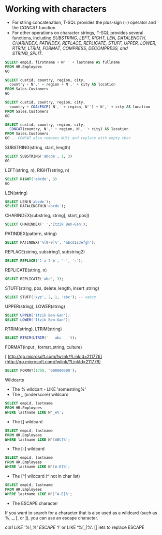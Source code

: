 # Working with characters

* For string concatenation, T-SQL provides the plus-sign (+) operator and the *CONCAT* function. 
* For other operations on character strings, T-SQL provides several functions, including *SUBSTRING, LEFT, RIGHT, LEN, DATALENGTH, CHARINDEX, PATINDEX, REPLACE, REPLICATE, STUFF, UPPER, LOWER, RTRIM, LTRIM, FORMAT, COMPRESS, DECOMPRESS, and STRING_SPLIT*.

```sql
SELECT empid, firstname + N' ' + lastname AS fullname
FROM HR.Employees
GO

SELECT custid, country, region, city,
  country + N',' + region + N',' + city AS location
FROM Sales.Customers
GO

SELECT custid, country, region, city,
  country + COALESCE( N',' + region, N'') + N',' + city AS location
FROM Sales.Customers
GO

SELECT custid, country, region, city,
  CONCAT(country, N',' + region, N',' + city) AS location
FROM Sales.Customers
GO -- CONCAT also removes NULL and replace with empty char
```

SUBSTRING(string, start, length)

```sql
SELECT SUBSTRING('abcde', 1, 3)
GO
```

LEFT(string, n), RIGHT(string, n)

```sql
SELECT RIGHT('abcde', 3)
GO
```

LEN(string)

```sql
SELECT LEN(N'abcde');
SELECT DATALENGTH(N'abcde');
```

CHARINDEX(substring, string[, start_pos])

```sql
SELECT CHARINDEX(' ','Itzik Ben-Gan');
```

PATINDEX(pattern, string)

```sql
SELECT PATINDEX('%[0-9]%', 'abcd123efgh');
```

REPLACE(string, substring1, substring2)

```sql
SELECT REPLACE('1-a 2-b', '-', ':');
```

REPLICATE(string, n)

```sql
SELECT REPLICATE('abc', 3);
```

STUFF(string, pos, delete_length, insert_string)

```sql
SELECT STUFF('xyz', 2, 1, 'abc'); -- xabcz
```

UPPER(string), LOWER(string)

```sql
SELECT UPPER('Itzik Ben-Gan');
SELECT LOWER('Itzik Ben-Gan');
```

RTRIM(string), LTRIM(string)

```sql
SELECT RTRIM(LTRIM('   abc   '));
```

FORMAT(input , format_string, culture)

[ http://go.microsoft.com/fwlink/?LinkId=211776](http://go.microsoft.com/fwlink/?LinkId=211776)

```sql
SELECT FORMAT(1759, '000000000');
```

Wildcarts

* The % wildcart - LIKE 'somestring%'
* The _ (underscore) wildcard

```sql
SELECT empid, lastname
FROM HR.Employees
WHERE lastname LIKE N'_e%';
```

* The [<list of characters>] wildcard

```sql
SELECT empid, lastname
FROM HR.Employees
WHERE lastname LIKE N'[ABC]%';
```

* The [<character>-<character>] wildcard

```sql
SELECT empid, lastname
FROM HR.Employees
WHERE lastname LIKE N'[A-E]%';
```

* The [^<character list or range>] wildcard (^ not in char list)

```sql
SELECT empid, lastname
FROM HR.Employees
WHERE lastname LIKE N'[^A-E]%';
```

* The ESCAPE character

If you want to search for a character that is also used as a wildcard (such as %, _, [, or ]), you can use an escape character.

*col1 LIKE ‘%!_%’ ESCAPE ‘!’* or LIKE ‘%[_]%’. [] lets to replace ESCAPE

